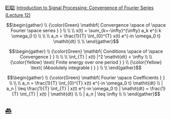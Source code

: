 :one::two: [Introduction to Signal Processing: Convergence of Fourier Series (Lecture 12)](https://youtu.be/_RwaqlkpsyA)


```math
\begin{gather}
   \\
   {\color{Green} \mathbf{ Convergence \space of \space Fourier \space series } } \\
    \\
    \\
    x(t) = \sum_{k=-\infty}^{\infty} a_k e^{i k \omega_0 t} \\
    \\
    \\
   a_n = \frac{1}{T} \int_{0}^{T} x(t) e^{-in \omega_0 t} \mathit{dt} \\
    \\
\end{gather}
```

```math
\begin{gather}
   \\
   {\color{Green} \mathbf{ Conditions \space of \space Convergence } } \\
    \\
    \\
    \int_{T} | x(t) |^2 \mathit{dt} < \infty \\
    \\
   {\color{Yellow} \text{ Finite energy over one period } } \\
   {\color{Yellow} \text{ (Absolutely integrable ) } } \\
   \\ 
\end{gather}
```

```math
\begin{gather}
   \\
   {\color{Green} \mathbf{ Fourier \space Coefficients } } \\
    \\
    \\
    a_n = \frac{1}{T} \int_{0}^{T} x(t) e^{-in \omega_0 t} \mathit{dt}
    \\
    | a_n | \leq \frac{1}{T} \int_{T} | x(t) e^{-in \omega_0 t} | \mathit{dt} = \frac{1}{T} \int_{T} | x(t) | \mathit{dt} \\
    \\
    | a_n | \leq \infty \\
    \\
\end{gather}
```


## [:back: ](../#round_pushpin-signal-processing-an-introduction)
